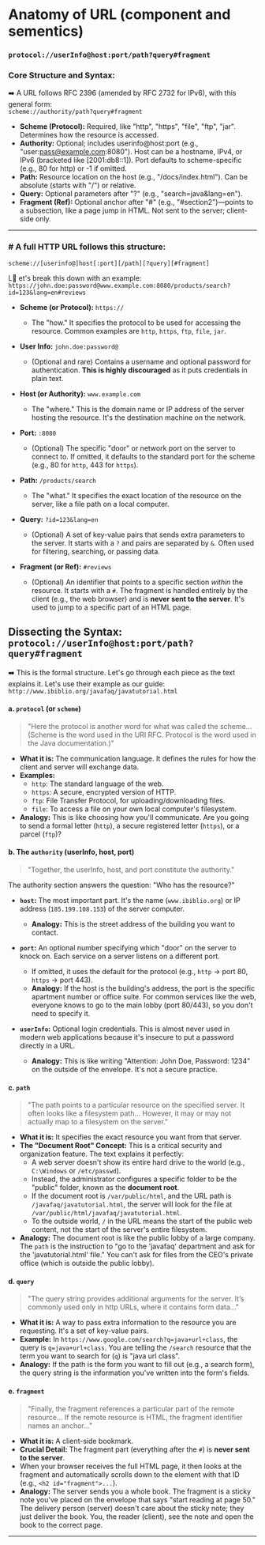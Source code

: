 # Anatomy of URL (component and sementics)

### `protocol://userInfo@host:port/path?query#fragment`

### **Core Structure and Syntax:** 
➡️ A URL follows RFC 2396 (amended by RFC 2732 for IPv6), with this general form:  
  `scheme://authority/path?query#fragment`  
  - **Scheme (Protocol):** Required, like "http", "https", "file", "ftp", "jar". Determines how the resource is accessed.  
  - **Authority:** Optional; includes userinfo@host:port (e.g., "user:pass@example.com:8080"). Host can be a hostname, IPv4, or IPv6 (bracketed like [2001:db8::1]). Port defaults to scheme-specific (e.g., 80 for http) or -1 if omitted.  
  - **Path:** Resource location on the host (e.g., "/docs/index.html"). Can be absolute (starts with "/") or relative.  
  - **Query:** Optional parameters after "?" (e.g., "search=java&lang=en").  
  - **Fragment (Ref):** Optional anchor after "#" (e.g., "#section2")—points to a subsection, like a page jump in HTML. Not sent to the server; client-side only.  

***

### \# A full HTTP URL follows this structure:

`scheme://[userinfo@]host[:port][/path][?query][#fragment]`

L📌 et's break this down with an example: `https://john.doe:password@www.example.com:8080/products/search?id=123&lang=en#reviews`

*   **Scheme (or Protocol):** `https://`
    *   The "how." It specifies the protocol to be used for accessing the resource. Common examples are `http`, `https`, `ftp`, `file`, `jar`.

*   **User Info:** `john.doe:password@`
    *   (Optional and rare) Contains a username and optional password for authentication. **This is highly discouraged** as it puts credentials in plain text.

*   **Host (or Authority):** `www.example.com`
    *   The "where." This is the domain name or IP address of the server hosting the resource. It's the destination machine on the network.

*   **Port:** `:8080`
    *   (Optional) The specific "door" or network port on the server to connect to. If omitted, it defaults to the standard port for the scheme (e.g., 80 for `http`, 443 for `https`).

*   **Path:** `/products/search`
    *   The "what." It specifies the exact location of the resource on the server, like a file path on a local computer.

*   **Query:** `?id=123&lang=en`
    *   (Optional) A set of key-value pairs that sends extra parameters to the server. It starts with a `?` and pairs are separated by `&`. Often used for filtering, searching, or passing data.

*   **Fragment (or Ref):** `#reviews`
    *   (Optional) An identifier that points to a specific section *within* the resource. It starts with a `#`. The fragment is handled entirely by the client (e.g., the web browser) and is **never sent to the server**. It's used to jump to a specific part of an HTML page.

## Dissecting the Syntax: `protocol://userInfo@host:port/path?query#fragment`
➡️ This is the formal structure. Let's go through each piece as the text explains it. Let's use their example as our guide: `http://www.ibiblio.org/javafaq/javatutorial.html`


#### a. `protocol` (or `scheme`)
> "Here the protocol is another word for what was called the scheme... (Scheme is the word used in the URI RFC. Protocol is the word used in the Java documentation.)"

*   **What it is:** The communication language. It defines the rules for how the client and server will exchange data.
*   **Examples:**
    *   `http`: The standard language of the web.
    *   `https`: A secure, encrypted version of HTTP.
    *   `ftp`: File Transfer Protocol, for uploading/downloading files.
    *   `file`: To access a file on your own local computer's filesystem.
*   **Analogy:** This is like choosing how you'll communicate. Are you going to send a formal letter (`http`), a secure registered letter (`https`), or a parcel (`ftp`)?

#### b. The `authority` (userInfo, host, port)
> "Together, the userInfo, host, and port constitute the authority."

The authority section answers the question: "Who has the resource?"

*   **`host`:** The most important part. It's the name (`www.ibiblio.org`) or IP address (`185.199.108.153`) of the server computer.
    *   **Analogy:** This is the street address of the building you want to contact.

*   **`port`:** An optional number specifying which "door" on the server to knock on. Each service on a server listens on a different port.
    *   If omitted, it uses the default for the protocol (e.g., `http` -> port 80, `https` -> port 443).
    *   **Analogy:** If the host is the building's address, the port is the specific apartment number or office suite. For common services like the web, everyone knows to go to the main lobby (port 80/443), so you don't need to specify it.

*   **`userInfo`:** Optional login credentials. This is almost never used in modern web applications because it's insecure to put a password directly in a URL.
    *   **Analogy:** This is like writing "Attention: John Doe, Password: 1234" on the outside of the envelope. It's not a secure practice.

#### c. `path`
> "The path points to a particular resource on the specified server. It often looks like a filesystem path... However, it may or may not actually map to a filesystem on the server."

*   **What it is:** It specifies the exact resource you want from that server.
*   **The "Document Root" Concept:** This is a critical security and organization feature. The text explains it perfectly:
    *   A web server doesn't show its entire hard drive to the world (e.g., `C:\Windows` or `/etc/passwd`).
    *   Instead, the administrator configures a specific folder to be the "public" folder, known as the **document root**.
    *   If the document root is `/var/public/html`, and the URL path is `/javafaq/javatutorial.html`, the server will look for the file at `/var/public/html/javafaq/javatutorial.html`.
    *   To the outside world, `/` in the URL means the start of the public web content, not the start of the server's entire filesystem.
*   **Analogy:** The document root is like the public lobby of a large company. The `path` is the instruction to "go to the 'javafaq' department and ask for the 'javatutorial.html' file." You can't ask for files from the CEO's private office (which is outside the public lobby).

#### d. `query`
> "The query string provides additional arguments for the server. It’s commonly used only in http URLs, where it contains form data..."

*   **What it is:** A way to pass extra information to the resource you are requesting. It's a set of key-value pairs.
*   **Example:** In `https://www.google.com/search?q=java+url+class`, the query is `q=java+url+class`. You are telling the `/search` resource that the term you want to search for (`q`) is "java url class".
*   **Analogy:** If the path is the form you want to fill out (e.g., a search form), the query string is the information you've written into the form's fields.

#### e. `fragment`
> "Finally, the fragment references a particular part of the remote resource... If the remote resource is HTML, the fragment identifier names an anchor..."

*   **What it is:** A client-side bookmark.
*   **Crucial Detail:** The fragment part (everything after the `#`) is **never sent to the server**.
*   When your browser receives the full HTML page, it then looks at the fragment and automatically scrolls down to the element with that ID (e.g., `<h2 id="fragment">...`).
*   **Analogy:** The server sends you a whole book. The fragment is a sticky note you've placed on the envelope that says "start reading at page 50." The delivery person (server) doesn't care about the sticky note; they just deliver the book. You, the reader (client), see the note and open the book to the correct page.
***